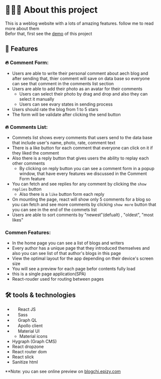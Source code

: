 # 👨🏼‍💻 About this project
This is a weblog website with a lots of amazing features. follow me to read more about them <br/>
Befor that, first see the [demo](http://blogchi.epizy.com) of this project

## 🧠 Features
### :fire: Comment Form:
- Users are able to write their personal comment about aech blog and after sending that, thier comment will save on data base so everyone can see that comment in the comments list section
- Users are able to add their photo as an avatar for their comments
  - Users can select their photo by drag and drop and also they can select it manually
  - Users can see evary states in sending process
- Users should rate the blog from 1 to 5 stars
- The form will be validate after clicking the send button

### :fire: Comments List:
- Commets list shows every comments that users send to the data base that include user's name, photo, rate, comment text
- There is a like button for each comment that everyone can click on it if they liked the comment
- Also there is a reply button that gives users the ability to replay each other comments
  - By clicking on reply button you can see a comment form in a popup window, that have every features we discussed in the Comment Form feature
- You can fetch and see replies for any comment by clicking the `show replies` button
  - Also there is a `like` button form each reply
- On mounting the page, react will show only 5 comments for a blog so you can fetch and see more comments by clicking `show more` button that you can see in the end of the commets list
- Users are able to sort comments by "newest"(defualt) , "oldest", "most likes"

### Commen Features:
- In the home page you can see a list of blogs and writers
- Every author has a unique page that they introduced themselves and also you can see list of that author's blogs in this page
- View the optimal layout for the app depending on their device's screen size
- You will see a preview for each page befor contents fully load
- this is a single page application(SPA)
- React-rouder used for routing between pages

## 🛠️ tools & technologies
- <img width="15px" src="https://skillicons.dev/icons?i=react" />  React JS
- <img width="15px" src="https://skillicons.dev/icons?i=sass" />  Sass
- <img width="15px" src="https://skillicons.dev/icons?i=graphql" />  Graph QL
- <img width="15px" src="https://skillicons.dev/icons?i=apollo" />  Apollo client
- <img width="15px" src="https://skillicons.dev/icons?i=materialui" />  Material UI
  - Material icons
- Hygraph (Graph CMS)
- React dropzone
- React router dom
- React slick
- Sanitize html

**Note: you can see online preview on [blogchi.epizy.com](http://blogchi.epizy.com)
